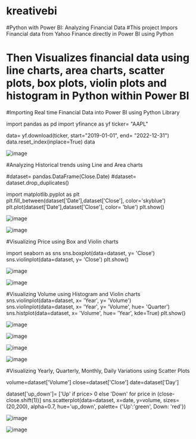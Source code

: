 # kreativebi
#Python with Power BI: Analyzing Financial Data
#This project Impors Financial data from Yahoo Finance directly in Power BI using Python
# Then Visualizes financial data using line charts, area charts, scatter plots, box plots, violin plots and histogram in Python within Power BI

#Importing Real time Financial Data into Power BI using Python Library


import pandas as pd
import yfinance as yf
ticker= "AAPL"


data= yf.download(ticker, start="2019-01-01", end= "2022-12-31")
data.reset_index(inplace=True)
data




![image](https://github.com/kirankampli/kreativebi/assets/143105817/7668ab78-6516-4b9e-8a86-b1efe5587506)

#Analyzing Historical trends using Line and Area charts

#dataset= pandas.DataFrame(Close.Date)
#dataset= dataset.drop_duplicates()

import matplotlib.pyplot as plt
plt.fill_between(dataset['Date'],dataset['Close'], color='skyblue')
plt.plot(dataset['Date'],dataset['Close'], color= 'blue')
plt.show()


![image](https://github.com/kirankampli/kreativebi/assets/143105817/01b77f2f-8215-404f-8a56-9a20df790f23)

![image](https://github.com/kirankampli/kreativebi/assets/143105817/708379f4-428c-49f3-8cbc-89219a5a8cd0)

#Visualizing Price using Box and Violin charts

import seaborn as sns
sns.boxplot(data=dataset, y= 'Close')
sns.violinplot(data=dataset, y= 'Close')
plt.show()

![image](https://github.com/kirankampli/kreativebi/assets/143105817/dd79985d-4d53-4d34-847f-8fde2ef8a856)

![image](https://github.com/kirankampli/kreativebi/assets/143105817/378945d5-f8f6-4555-9282-e04998b87a45)

#Visualizing Volume using Histogram and Violin charts
sns.violinplot(data=dataset, x= 'Year', y= 'Volume')
sns.violinplot(data=dataset, x= 'Year', y= 'Volume', hue= 'Quarter')
sns.histplot(data=dataset, x= 'Volume', hue= 'Year', kde=True)
plt.show()



![image](https://github.com/kirankampli/kreativebi/assets/143105817/0942656f-9354-40c0-9f17-ed84388ac56a)

![image](https://github.com/kirankampli/kreativebi/assets/143105817/e71b75d4-54c2-4a7d-96c3-7c7c99915768)

![image](https://github.com/kirankampli/kreativebi/assets/143105817/a94b1a25-a30d-41ce-bef7-965afad67c48)

![image](https://github.com/kirankampli/kreativebi/assets/143105817/1f088ef4-8cb6-4f96-8fc8-3610ac9e3f3e)

#Visualizing Yearly, Quarterly, Monthly, Daily Variations using Scatter Plots

volume=dataset['Volume']
close=dataset['Close']
date=dataset['Day']

dataset['up_down']= ['Up' if price> 0 else 'Down' for price in
(close-close.shift(1))]
sns.scatterplot(data=dataset, x=date, y=volume, sizes=(20,200), alpha=0.7,
hue='up_down', palette= {'Up':'green', Down: 'red'})



![image](https://github.com/kirankampli/kreativebi/assets/143105817/6a3864a9-7a4b-483f-ba30-16495943948c)


![image](https://github.com/kirankampli/kreativebi/assets/143105817/cb6b88bd-82e6-4ce1-9031-9be650712030)












